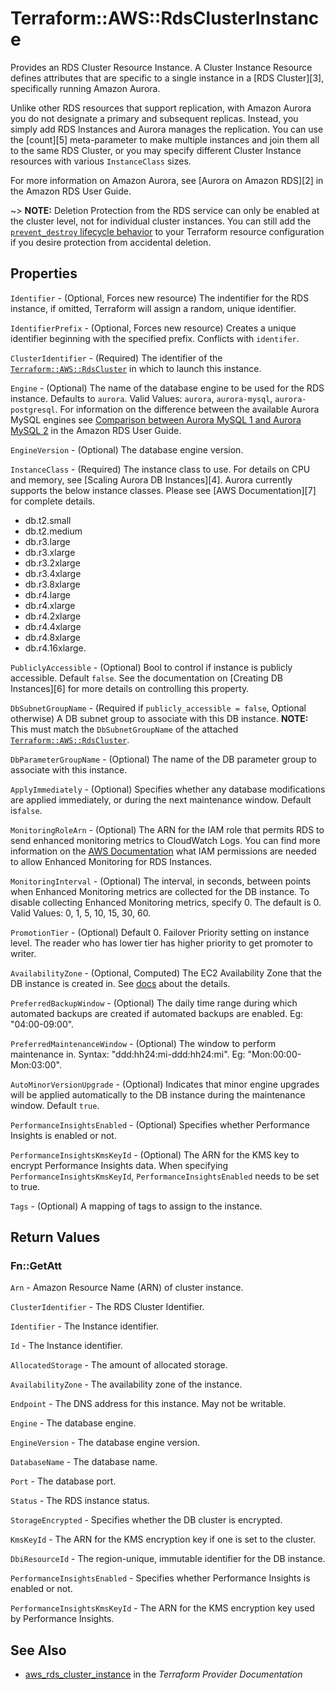 # Terraform::AWS::RdsClusterInstance

Provides an RDS Cluster Resource Instance. A Cluster Instance Resource defines
attributes that are specific to a single instance in a [RDS Cluster][3],
specifically running Amazon Aurora.

Unlike other RDS resources that support replication, with Amazon Aurora you do
not designate a primary and subsequent replicas. Instead, you simply add RDS
Instances and Aurora manages the replication. You can use the [count][5]
meta-parameter to make multiple instances and join them all to the same RDS
Cluster, or you may specify different Cluster Instance resources with various
`InstanceClass` sizes.

For more information on Amazon Aurora, see [Aurora on Amazon RDS][2] in the Amazon RDS User Guide.

~> **NOTE:** Deletion Protection from the RDS service can only be enabled at the cluster level, not for individual cluster instances. You can still add the [`prevent_destroy` lifecycle behavior](https://www.terraform.io/docs/configuration/resources.html#prevent_destroy) to your Terraform resource configuration if you desire protection from accidental deletion.

## Properties

`Identifier` - (Optional, Forces new resource) The indentifier for the RDS instance, if omitted, Terraform will assign a random, unique identifier.

`IdentifierPrefix` - (Optional, Forces new resource) Creates a unique identifier beginning with the specified prefix. Conflicts with `identifer`.

`ClusterIdentifier` - (Required) The identifier of the [`Terraform::AWS::RdsCluster`](/docs/providers/aws/r/rds_cluster.html) in which to launch this instance.

`Engine` - (Optional) The name of the database engine to be used for the RDS instance. Defaults to `aurora`. Valid Values: `aurora`, `aurora-mysql`, `aurora-postgresql`.
For information on the difference between the available Aurora MySQL engines
see [Comparison between Aurora MySQL 1 and Aurora MySQL 2](https://docs.aws.amazon.com/AmazonRDS/latest/UserGuide/AuroraMySQL.Updates.20180206.html)
in the Amazon RDS User Guide.

`EngineVersion` - (Optional) The database engine version.

`InstanceClass` - (Required) The instance class to use. For details on CPU
and memory, see [Scaling Aurora DB Instances][4]. Aurora currently
supports the below instance classes. Please see [AWS Documentation][7] for complete details.
- db.t2.small
- db.t2.medium
- db.r3.large
- db.r3.xlarge
- db.r3.2xlarge
- db.r3.4xlarge
- db.r3.8xlarge
- db.r4.large
- db.r4.xlarge
- db.r4.2xlarge
- db.r4.4xlarge
- db.r4.8xlarge
- db.r4.16xlarge.

`PubliclyAccessible` - (Optional) Bool to control if instance is publicly accessible.
Default `false`. See the documentation on [Creating DB Instances][6] for more
details on controlling this property.

`DbSubnetGroupName` - (Required if `publicly_accessible = false`, Optional otherwise) A DB subnet group to associate with this DB instance. **NOTE:** This must match the `DbSubnetGroupName` of the attached [`Terraform::AWS::RdsCluster`](/docs/providers/aws/r/rds_cluster.html).

`DbParameterGroupName` - (Optional) The name of the DB parameter group to associate with this instance.

`ApplyImmediately` - (Optional) Specifies whether any database modifications
are applied immediately, or during the next maintenance window. Default is`false`.

`MonitoringRoleArn` - (Optional) The ARN for the IAM role that permits RDS to send
enhanced monitoring metrics to CloudWatch Logs. You can find more information on the [AWS Documentation](http://docs.aws.amazon.com/AmazonRDS/latest/UserGuide/USER_Monitoring.html)
what IAM permissions are needed to allow Enhanced Monitoring for RDS Instances.

`MonitoringInterval` - (Optional) The interval, in seconds, between points when Enhanced Monitoring metrics are collected for the DB instance. To disable collecting Enhanced Monitoring metrics, specify 0. The default is 0. Valid Values: 0, 1, 5, 10, 15, 30, 60.

`PromotionTier` - (Optional) Default 0. Failover Priority setting on instance level. The reader who has lower tier has higher priority to get promoter to writer.

`AvailabilityZone` - (Optional, Computed) The EC2 Availability Zone that the DB instance is created in. See [docs](https://docs.aws.amazon.com/AmazonRDS/latest/APIReference/API_CreateDBInstance.html) about the details.

`PreferredBackupWindow` - (Optional) The daily time range during which automated backups are created if automated backups are enabled.
Eg: "04:00-09:00".

`PreferredMaintenanceWindow` - (Optional) The window to perform maintenance in.
Syntax: "ddd:hh24:mi-ddd:hh24:mi". Eg: "Mon:00:00-Mon:03:00".

`AutoMinorVersionUpgrade` - (Optional) Indicates that minor engine upgrades will be applied automatically to the DB instance during the maintenance window. Default `true`.

`PerformanceInsightsEnabled` - (Optional) Specifies whether Performance Insights is enabled or not.

`PerformanceInsightsKmsKeyId` - (Optional) The ARN for the KMS key to encrypt Performance Insights data. When specifying `PerformanceInsightsKmsKeyId`, `PerformanceInsightsEnabled` needs to be set to true.

`Tags` - (Optional) A mapping of tags to assign to the instance.


## Return Values

### Fn::GetAtt

`Arn` - Amazon Resource Name (ARN) of cluster instance.

`ClusterIdentifier` - The RDS Cluster Identifier.

`Identifier` - The Instance identifier.

`Id` - The Instance identifier.

`AllocatedStorage` - The amount of allocated storage.

`AvailabilityZone` - The availability zone of the instance.

`Endpoint` - The DNS address for this instance. May not be writable.

`Engine` - The database engine.

`EngineVersion` - The database engine version.

`DatabaseName` - The database name.

`Port` - The database port.

`Status` - The RDS instance status.

`StorageEncrypted` - Specifies whether the DB cluster is encrypted.

`KmsKeyId` - The ARN for the KMS encryption key if one is set to the cluster.

`DbiResourceId` - The region-unique, immutable identifier for the DB instance.

`PerformanceInsightsEnabled` - Specifies whether Performance Insights is enabled or not.

`PerformanceInsightsKmsKeyId` - The ARN for the KMS encryption key used by Performance Insights.

## See Also

* [aws_rds_cluster_instance](https://www.terraform.io/docs/providers/aws/r/rds_cluster_instance.html) in the _Terraform Provider Documentation_